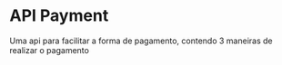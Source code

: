# API Payment  
Uma api para facilitar a forma de pagamento, contendo 3 maneiras de realizar o pagamento


